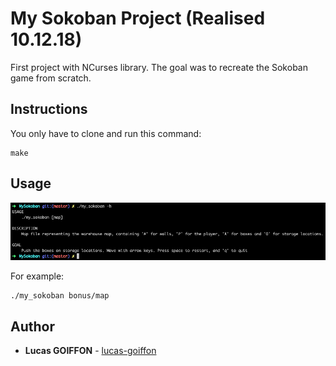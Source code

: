 # My Sokoban Project (Realised 10.12.18)
First project with NCurses library. The goal was to recreate the Sokoban game from scratch.

## Instructions
You only have to clone and run this command:
```
make
```

## Usage

![Help Screenshot](/bonus/screenshots/help.png?raw=true "Help Screenshot")

For example:
```
./my_sokoban bonus/map
```

## Author
* **Lucas GOIFFON** - [lucas-goiffon](https://github.com/lucas-goiffon)